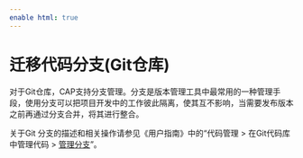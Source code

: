 ```yaml
---
enable html: true
---
```

# 迁移代码分支(Git仓库)

对于Git仓库，CAP支持分支管理。分支是版本管理工具中最常用的一种管理手段，使用分支可以把项目开发中的工作彼此隔离，使其互不影响，当需要发布版本之前再通过分支合并，将其进行整合。

关于Git 分支的描述和相关操作请参见《用户指南》中的“代码管理 > 在Git代码库中管理代码 > [管理分支](9.7.1-manage-branches.md)”。